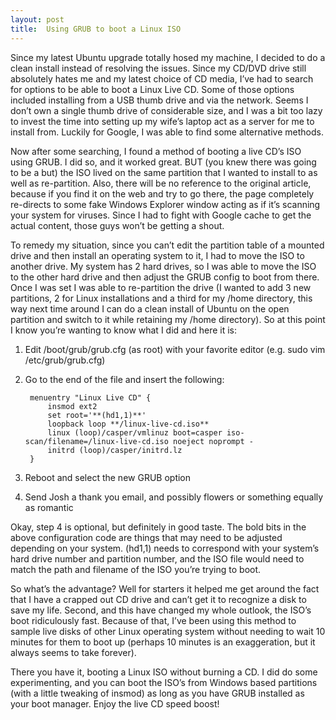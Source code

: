 ```yaml
---
layout: post
title:  Using GRUB to boot a Linux ISO
---
```


Since my latest Ubuntu upgrade totally hosed my machine, I decided to do a clean install instead of resolving the issues. Since my CD/DVD drive still absolutely hates me and my latest choice of CD media, I’ve had to search for options to be able to boot a Linux Live CD. Some of those options included installing from a USB thumb drive and via the network. Seems I don’t own a single thumb drive of considerable size, and I was a bit too lazy to invest the time into setting up my wife’s laptop act as a server for me to install from. Luckily for Google, I was able to find some alternative methods.

Now after some searching, I found a method of booting a live CD’s ISO using GRUB. I did so, and it worked great. BUT (you knew there was going to be a but) the ISO lived on the same partition that I wanted to install to as well as re-partition. Also, there will be no reference to the original article, because if you find it on the web and try to go there, the page completely re-directs to some fake Windows Explorer window acting as if it’s scanning your system for viruses. Since I had to fight with Google cache to get the actual content, those guys won’t be getting a shout.

To remedy my situation, since you can’t edit the partition table of a mounted drive and then install an operating system to it, I had to move the ISO to another drive. My system has 2 hard drives, so I was able to move the ISO to the other hard drive and then adjust the GRUB config to boot from there. Once I was set I was able to re-partition the drive (I wanted to add 3 new partitions, 2 for Linux installations and a third for my /home directory, this way next time around I can do a clean install of Ubuntu on the open partition and switch to it while retaining my /home directory). So at this point I know you’re wanting to know what I did and here it is:

1. Edit /boot/grub/grub.cfg (as root) with your favorite editor (e.g. sudo vim /etc/grub/grub.cfg)
2. Go to the end of the file and insert the following:

		menuentry "Linux Live CD" {
			insmod ext2
			set root='**(hd1,1)**'
			loopback loop **/linux-live-cd.iso**
			linux (loop)/casper/vmlinuz boot=casper iso-scan/filename=/linux-live-cd.iso noeject noprompt -
			initrd (loop)/casper/initrd.lz
		}

3. Reboot and select the new GRUB option
4. Send Josh a thank you email, and possibly flowers or something equally as romantic

Okay, step 4 is optional, but definitely in good taste. The bold bits in the above configuration code are things that may need to be adjusted depending on your system. (hd1,1) needs to correspond with your system’s hard drive number and partition number, and the ISO file would need to match the path and filename of the ISO you’re trying to boot.

So what’s the advantage? Well for starters it helped me get around the fact that I have a crapped out CD drive and can’t get it to recognize a disk to save my life. Second, and this have changed my whole outlook, the ISO’s boot ridiculously fast. Because of that, I’ve been using this method to sample live disks of other Linux operating system without needing to wait 10 minutes for them to boot up (perhaps 10 minutes is an exaggeration, but it always seems to take forever).

There you have it, booting a Linux ISO without burning a CD. I did do some experimenting, and you can boot the ISO’s from Windows based partitions (with a little tweaking of insmod) as long as you have GRUB installed as your boot manager. Enjoy the live CD speed boost!
